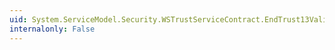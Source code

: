 ```yaml
---
uid: System.ServiceModel.Security.WSTrustServiceContract.EndTrust13Validate(System.IAsyncResult)
internalonly: False
---
```

